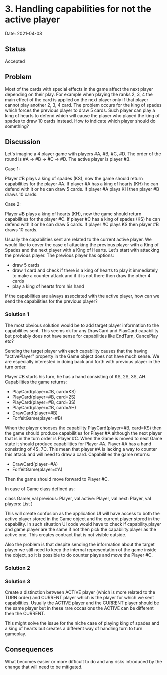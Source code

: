 # 3. Handling capabilities for not the active player

Date: 2021-04-08

## Status

Accepted

## Problem

Most of the cards with special effects in the game affect the next player depending on their play. For example when playing the ranks 2, 3, 4 the main effect of the card is applied on the next player only if that player cannot play another 2, 3, 4 card. The problem occurs for the king of spades which forces the previous player to draw 5 cards. Such player can play a king of hearts to defend which will cause the player who played the king of spades to draw 10 cards instead. How to indicate which player should do something?

## Discussion

Let's imagine a 4 player game with players #A, #B, #C, #D. The order of the round is #A -> #B -> #C -> #D. The active player is player #B.

Case 1:

Player #B plays a king of spades (KS), now the game should return capabilities for the player #A. If player #A has a king of hearts (KH) he can defend with it or he can draw 5 cards. If player #A plays KH then player #B draws 10 cards.

Case 2:

Player #B plays a king of hearts (KH), now the game should return capabilities for the player #C. If player #C has a king of spades (KS) he can defend with it or he can draw 5 cards. If player #C plays KS then player #B draws 10 cards.

Usually the capabilities sent are related to the current active player. We would like to cover the case
of attacking the previous player with a King of Spades and the next player with a King of Hearts. Let's start with attacking the previous player. The previous player has options:
- draw 5 cards
- draw 1 card and check if there is a king of hearts to play it immediately to make a counter attack and if it is not there then draw the other 4 cards
- play a king of hearts from his hand

If the capabilities are always associated with the active player, how can we send the capabilities for the previous player?

### Solution 1

The most obvious solution would be to add target player information to the capabilities sent. This seems ok for any DrawCard and PlayCard capability but probably does not have sense for capabilities like EndTurn, CancePlay etc?

Sending the target player with each capability causes that the having "activePlayer" property in the Game object does not have much sense. We are especially interested in doing back and forth with previous player in the turn order.

Player #B starts his turn, he has a hand consisting of KS, 2S, 3S, AH. Capabilities the game returns:
- PlayCard(player=#B, card=KS)
- PlayCard(player=#B, card=2S)
- PlayCard(player=#B, card=3S)
- PlayCard(player=#B, card=AH)
- DrawCard(player=#B)
- ForfeitGame(player=#B)

When the player chooses the capability PlayCard(player=#B, card=KS) then the game should produce capabilities for Player #A although the next player that is in the turn order is Player #C. When the Game is moved to next Game state it should produce capabilities for Player #A. Player #A has a hand consisting of 4S, 7C. This mean that player #A is lacking a way to counter this attack and will need to draw a card. Capabilities the game returns:
- DrawCard(player=#A)
- ForfeitGame(player=#A)

Then the game should move forward to Player #C.

In case of Game class defined as:

class Game(
    val previous: Player,
    val active: Player,
    val next: Player,
    val players: List<Player>
)

This will create confusion as the application UI will have access to both the active player stored in the Game object and the current player stored in the capability. In such situation UI code would have to check if capability.player and game.player are the same if not then pick the capability.player as the active one. This creates contract that is not visible outside.

Also the problem is that despite sending the information about the target player we still need to keep the internal representation of the game inside the object, so it is possible to do counter plays and move the Player #C.

### Solution 2




### Solution 3

Create a distinction between ACTIVE player (which is more related to the TURN order) and CURRENT player which is the player for which we sent capabilities. Usually the ACTIVE player and the CURRENT player should be the same player but in these rare occasions the ACTIVE can be different then the CURRENT.

This might solve the issue for the niche case of playing king of spades and a king of hearts but creates a different way of handling turn to turn gameplay.

## Consequences

What becomes easier or more difficult to do and any risks introduced by the change that will need to be mitigated.
